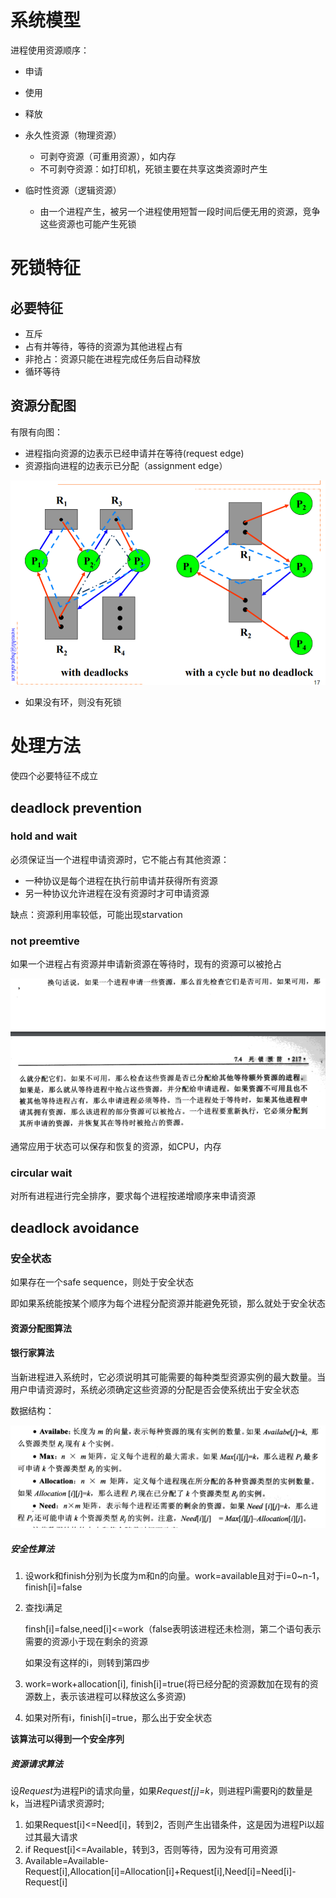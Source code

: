 # 系统模型

进程使用资源顺序：

* 申请
* 使用
* 释放

* 永久性资源（物理资源）
  * 可剥夺资源（可重用资源），如内存
  * 不可剥夺资源：如打印机，死锁主要在共享这类资源时产生
* 临时性资源（逻辑资源）
  * 由一个进程产生，被另一个进程使用短暂一段时间后便无用的资源，竞争这些资源也可能产生死锁

# 死锁特征

## 必要特征

* 互斥
* 占有并等待，等待的资源为其他进程占有
* 非抢占：资源只能在进程完成任务后自动释放
* 循环等待

## 资源分配图

有限有向图：

* 进程指向资源的边表示已经申请并在等待(request edge)
* 资源指向进程的边表示已分配（assignment edge）

![](.\chap7picture\QQ截图20211108101856.png)

* 如果没有环，则没有死锁

# 处理方法

使四个必要特征不成立

## deadlock prevention

### hold and wait

必须保证当一个进程申请资源时，它不能占有其他资源：

* 一种协议是每个进程在执行前申请并获得所有资源
* 另一种协议允许进程在没有资源时才可申请资源

缺点：资源利用率较低，可能出现starvation

### not preemtive

如果一个进程占有资源并申请新资源在等待时，现有的资源可以被抢占

![](.\chap7picture\QQ截图20211108103257.png)

通常应用于状态可以保存和恢复的资源，如CPU，内存

### circular wait

对所有进程进行完全排序，要求每个进程按递增顺序来申请资源

## deadlock avoidance

### 安全状态

如果存在一个safe sequence，则处于安全状态

即如果系统能按某个顺序为每个进程分配资源并能避免死锁，那么就处于安全状态

#### 资源分配图算法

#### 银行家算法

当新进程进入系统时，它必须说明其可能需要的每种类型资源实例的最大数量。当用户申请资源时，系统必须确定这些资源的分配是否会使系统出于安全状态

数据结构：

![](.\chap7picture\QQ截图20211108110037.png)

##### 安全性算法

1. 设work和finish分别为长度为m和n的向量。work=available且对于i=0~n-1，finish[i]=false

2. 查找i满足

   ​	finsh[i]=false,need[i]<=work（false表明该进程还未检测，第二个语句表示需要的资源小于现在剩余的资源

   如果没有这样的i，则转到第四步

3. work=work+allocation[i], finish[i]=true(将已经分配的资源数加在现有的资源数上，表示该进程可以释放这么多资源)
4. 如果对所有i，finish[i]=true，那么出于安全状态

**该算法可以得到一个安全序列**

##### 资源请求算法

设*Request*为进程Pi的请求向量，如果*Request[j]=k*，则进程Pi需要Rj的数量是k，当进程Pi请求资源时;

1. 如果Request[i]<=Need[i]，转到2，否则产生出错条件，这是因为进程Pi以超过其最大请求
2. if Request[i]<=Available，转到3，否则等待，因为没有可用资源
3. Available=Available-Request[i],Allocation[i]=Allocation[i]+Request[i],Need[i]=Need[i]-Request[i]

